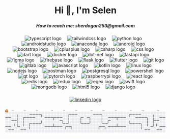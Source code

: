 <h1 align="center">Hi 👋, I'm Selen</h1>

###

<h5 align="center">How to reach me: sherdogan253@gmail.com</h5>

###

<div align="center">
  <img src="https://skillicons.dev/icons?i=ts" height="60" alt="typescript logo"  />
  <img width="10" />
  <img src="https://skillicons.dev/icons?i=tailwind" height="60" alt="tailwindcss logo"  />
  <img width="10" />
  <img src="https://cdn.simpleicons.org/python/3776AB" height="60" alt="python logo"  />
  <img width="10" />
  <img src="https://cdn.simpleicons.org/androidstudio/3DDC84" height="60" alt="androidstudio logo"  />
  <img width="10" />
  <img src="https://cdn.simpleicons.org/anaconda/44A833" height="60" alt="anaconda logo"  />
  <img width="10" />
  <img src="https://cdn.simpleicons.org/android/3DDC84" height="60" alt="android logo"  />
  <img width="10" />
  <img src="https://cdn.jsdelivr.net/gh/devicons/devicon/icons/bootstrap/bootstrap-original.svg" height="60" alt="bootstrap logo"  />
  <img width="10" />
  <img src="https://skillicons.dev/icons?i=cpp" height="60" alt="cplusplus logo"  />
  <img width="10" />
  <img src="https://skillicons.dev/icons?i=cs" height="60" alt="csharp logo"  />
  <img width="10" />
  <img src="https://cdn.simpleicons.org/css/1572B6" height="60" alt="css logo"  />
  <img width="10" />
  <img src="https://skillicons.dev/icons?i=dart" height="60" alt="dart logo"  />
  <img width="10" />
  <img src="https://cdn.simpleicons.org/docker/2496ED" height="60" alt="docker logo"  />
  <img width="10" />
  <img src="https://cdn.simpleicons.org/dotnet/512BD4" height="60" alt="dot-net logo"  />
  <img width="10" />
  <img src="https://skillicons.dev/icons?i=fastapi" height="60" alt="fastapi logo"  />
  <img width="10" />
  <img src="https://skillicons.dev/icons?i=figma" height="60" alt="figma logo"  />
  <img width="10" />
  <img src="https://cdn.simpleicons.org/firebase/FFCA28" height="60" alt="firebase logo"  />
  <img width="10" />
  <img src="https://skillicons.dev/icons?i=flask" height="60" alt="flask logo"  />
  <img width="10" />
  <img src="https://cdn.simpleicons.org/flutter/02569B" height="60" alt="flutter logo"  />
  <img width="10" />
  <img src="https://cdn.simpleicons.org/git/F05032" height="60" alt="git logo"  />
  <img width="10" />
  <img src="https://skillicons.dev/icons?i=gitlab" height="60" alt="gitlab logo"  />
  <img width="10" />
  <img src="https://cdn.simpleicons.org/javascript/F7DF1E" height="60" alt="javascript logo"  />
  <img width="10" />
  <img src="https://skillicons.dev/icons?i=kotlin" height="60" alt="kotlin logo"  />
  <img width="10" />
  <img src="https://cdn.simpleicons.org/linux/FCC624" height="60" alt="linux logo"  />
  <img width="10" />
  <img src="https://skillicons.dev/icons?i=nodejs" height="60" alt="nodejs logo"  />
  <img width="10" />
  <img src="https://skillicons.dev/icons?i=postman" height="60" alt="postman logo"  />
  <img width="10" />
  <img src="https://skillicons.dev/icons?i=postgres" height="60" alt="postgresql logo"  />
  <img width="10" />
  <img src="https://skillicons.dev/icons?i=powershell" height="60" alt="powershell logo"  />
  <img width="10" />
  <img src="https://skillicons.dev/icons?i=qt" height="60" alt="qt logo"  />
  <img width="10" />
  <img src="https://skillicons.dev/icons?i=pytorch" height="60" alt="pytorch logo"  />
  <img width="10" />
  <img src="https://skillicons.dev/icons?i=raspberrypi" height="60" alt="raspberrypi logo"  />
  <img width="10" />
  <img src="https://skillicons.dev/icons?i=react" height="60" alt="react logo"  />
  <img width="10" />
  <img src="https://skillicons.dev/icons?i=redis" height="60" alt="redis logo"  />
  <img width="10" />
  <img src="https://skillicons.dev/icons?i=redux" height="60" alt="redux logo"  />
  <img width="10" />
  <img src="https://skillicons.dev/icons?i=regex" height="60" alt="regex logo"  />
  <img width="10" />
  <img src="https://skillicons.dev/icons?i=swift" height="60" alt="swift logo"  />
  <img width="10" />
  <img src="https://cdn.simpleicons.org/mongodb/47A248" height="60" alt="mongodb logo"  />
  <img width="10" />
  <img src="https://cdn.simpleicons.org/html5/E34F26" height="60" alt="html5 logo"  />
  <img width="10" />
  <img src="https://cdn.simpleicons.org/django/092E20" height="60" alt="django logo"  />
  <img width="10" />
</div>

###

<div align="center">
  <a href="https://www.linkedin.com/in/erdoganselenn/" target="_blank">
    <img src="https://img.shields.io/static/v1?message=LinkedIn&logo=linkedin&label=&color=0077B5&logoColor=white&labelColor=&style=for-the-badge" height="25" alt="linkedin logo"  />
  </a>
</div>

###

<picture>
  <source media="(prefers-color-scheme: dark)" srcset="https://raw.githubusercontent.com/erdsel/erdsel/output/pacman-contribution-graph-dark.svg">
  <source media="(prefers-color-scheme: light)" srcset="https://raw.githubusercontent.com/erdsel/erdsel/output/pacman-contribution-graph.svg">
  <img alt="pacman contribution graph" src="https://raw.githubusercontent.com/erdsel/erdsel/output/pacman-contribution-graph.svg">
</picture>

###
